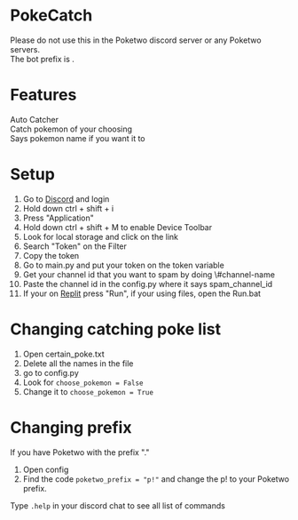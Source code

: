 # PokeCatch

Please do not use this in the Poketwo discord server or any Poketwo servers.  
The bot prefix is .

# Features

Auto Catcher  
Catch pokemon of your choosing  
Says pokemon name if you want it to


# Setup

1. Go to [Discord](https://www.discordapp.com) and login
2. Hold down ctrl + shift + i
3. Press "Application"
4. Hold down ctrl + shift + M to enable Device Toolbar
5. Look for local storage and click on the link
6. Search "Token" on the Filter
7. Copy the token
8. Go to main.py and put your token on the token variable
9. Get your channel id that you want to spam by doing \\#channel-name
10. Paste the channel id in the config.py where it says spam_channel_id
11. If your on [Replit](https://www.replit.com) press "Run", if your using files, open the Run.bat

# Changing catching poke list

1. Open certain_poke.txt
2. Delete all the names in the file
3. go to config.py
4. Look for `choose_pokemon = False`
5. Change it to `choose_pokemon = True`

# Changing prefix

If you have Poketwo with the prefix "."

1. Open config
2. Find the code `poketwo_prefix = "p!"` and change the p! to your Poketwo prefix.


Type `.help` in your discord chat to see all list of commands
